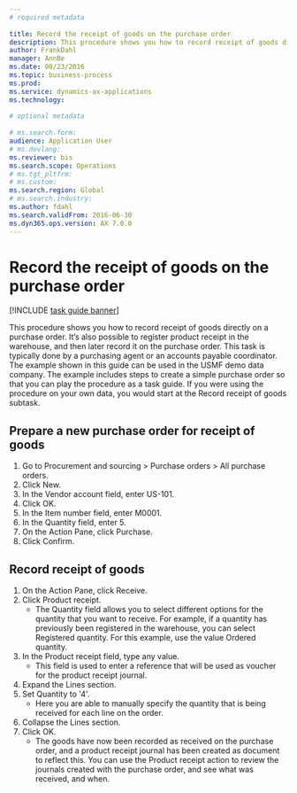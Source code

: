 ```yaml
--- 
# required metadata 
 
title: Record the receipt of goods on the purchase order
description: This procedure shows you how to record receipt of goods directly on a purchase order. 
author: FrankDahl
manager: AnnBe 
ms.date: 08/23/2016
ms.topic: business-process 
ms.prod:  
ms.service: dynamics-ax-applications 
ms.technology:  
 
# optional metadata 
 
# ms.search.form:   
audience: Application User 
# ms.devlang:  
ms.reviewer: bis
ms.search.scope: Operations 
# ms.tgt_pltfrm:  
# ms.custom:  
ms.search.region: Global
# ms.search.industry: 
ms.author: fdahl
ms.search.validFrom: 2016-06-30 
ms.dyn365.ops.version: AX 7.0.0 
---
```

# Record the receipt of goods on the purchase order

[!INCLUDE [task guide banner](../../includes/task-guide-banner.md)]

This procedure shows you how to record receipt of goods directly on a purchase order. It’s also possible to register product receipt in the warehouse, and then later record it on the purchase order. This task is typically done by a purchasing agent or an accounts payable coordinator. The example shown in this guide can be used in the USMF demo data company. The example includes steps to create a simple purchase order so that you can play the procedure as a task guide. If you were using the procedure on your own data, you would start at the Record receipt of goods subtask.


## Prepare a new purchase order for receipt of goods
1. Go to Procurement and sourcing > Purchase orders > All purchase orders.
2. Click New.
3. In the Vendor account field, enter US-101.
4. Click OK.
5. In the Item number field, enter M0001.
6. In the Quantity field, enter 5.
7. On the Action Pane, click Purchase.
8. Click Confirm.

## Record receipt of goods
1. On the Action Pane, click Receive.
2. Click Product receipt.
    * The Quantity field allows you to select different options for the quantity that you want to receive. For example, if a quantity has previously been registered in the warehouse, you can select Registered quantity.  For this example, use the value Ordered quantity.   
3. In the Product receipt field, type any value.
    * This field is used to enter a reference that will be used as voucher for the product receipt journal.  
4. Expand the Lines section.
5. Set Quantity to '4'.
    * Here you are able to manually specify the quantity that is being received for each line on the order.  
6. Collapse the Lines section.
7. Click OK.
    * The goods have now been recorded as received on the purchase order, and a product receipt journal has been created as document to reflect this. You can use the Product receipt action to review the journals created with the purchase order, and see what was received, and when.  

